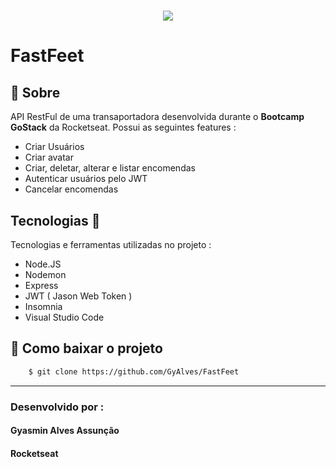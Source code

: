 <h1 align="center">
  <img src="https://ik.imagekit.io/am6iypeh5w/gobarber4_l_JQxR3Hp.gif" /> 
 </h1>

# FastFeet

## 📖 Sobre  
API RestFul de uma transaportadora desenvolvida durante o **Bootcamp GoStack** da Rocketseat. Possui as seguintes features :

- Criar Usuários
- Criar  avatar
- Criar, deletar, alterar e listar encomendas
- Autenticar usuários pelo JWT
- Cancelar encomendas 

## Tecnologias  📱 
Tecnologias e ferramentas utilizadas no projeto :

- Node.JS
- Nodemon
- Express
- JWT ( Jason Web Token )
- Insomnia 
- Visual Studio Code


## 🎁 Como baixar o projeto 
```bash
    $ git clone https://github.com/GyAlves/FastFeet
```
---
### Desenvolvido por :
#### Gyasmin Alves Assunção 
#### Rocketseat
